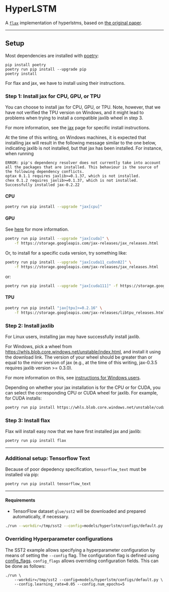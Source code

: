 # HyperLSTM

A [`flax`](https://github.com/google/flax) implementation of hyperlstms, based on [the original paper](https://arxiv.org/pdf/1609.09106.pdf).

---

## Setup

Most dependencies are installed with [poetry](https://python-poetry.org/):

```
pip install poetry
poetry run pip install --upgrade pip
poetry install
```

For flax and jax, we have to install using their instructions.

### Step 1: Install jax for CPU, GPU, or TPU

You can choose to install jax for CPU, GPU, or TPU. Note, however, that we have not verified the TPU version on Windows, and it might lead to problems when trying to install a compatible jaxlib wheel in step 3.

For more information, see the [jax](https://github.com/google/jax#installation) page for specific install instructions.

At the time of this writing, on Windows machines, it is expected that installing jax will result in the following message similar to the one below, indicating jaxlib is not installed, but that jax has been installed. For instance, when running

```
ERROR: pip's dependency resolver does not currently take into account all the packages that are installed. This behaviour is the source of the following dependency conflicts.
optax 0.1.1 requires jaxlib>=0.1.37, which is not installed.
chex 0.1.2 requires jaxlib>=0.1.37, which is not installed.
Successfully installed jax-0.2.22
```

#### CPU

```bash
poetry run pip install --upgrade "jax[cpu]"
```

#### GPU

See [here](https://github.com/google/jax/blob/jax-v0.2.22/README.md#pip-installation-gpu-cuda) for more information.

```bash
poetry run pip install --upgrade "jax[cuda]" \
    -f https://storage.googleapis.com/jax-releases/jax_releases.html
```

Or, to install for a specific cuda version, try something like:

```bash
poetry run pip install --upgrade "jax[cuda11_cudnn82]" \
    -f https://storage.googleapis.com/jax-releases/jax_releases.html
```

or:

```bash
poetry run pip install --upgrade "jax[cuda111]" -f https://storage.googleapis.com/jax-releases/jax_releases.html
```

#### TPU

```bash
poetry run pip install "jax[tpu]>=0.2.16" \
    -f https://storage.googleapis.com/jax-releases/libtpu_releases.html"
```

### Step 2: Install jaxlib

For Linux users, installing jax may have successfully install jaxlib.

For Windows, pick a wheel from https://whls.blob.core.windows.net/unstable/index.html, and install it using the download link. The version of your wheel should be greater than or equal to the minor version of jax (e.g., at the time of this writing, jax-0.3.5 requires jaxlib version >= 0.3.0).

For more information on this, see [instructions for Windows users](https://github.com/cloudhan/jax-windows-builder).

Depending on whether your jax installation is for the CPU or for CUDA, you can select the corresponding CPU or CUDA wheel for jaxlib. For example, for CUDA installs:

```bash
poetry run pip install https://whls.blob.core.windows.net/unstable/cuda111/jaxlib-0.3.5+cuda11.cudnn82-cp39-none-win_amd64.whl
```

### Step 3: Install flax

Flax will install easy now that we have first installed jax and jaxlib:

```bash
poetry run pip install flax
```

---

### Additional setup: Tensorflow Text

Because of poor depedency specification, `tensorflow_text` must be installed via pip:
```bash
poetry run pip install tensorflow_text
```

---

#### Requirements

- TensorFlow dataset `glue/sst2` will be downloaded and prepared automatically, if necessary.

```bash
./run --workdir=/tmp/sst2 --config=models/hyperlstm/configs/default.py
```

### Overriding Hyperparameter configurations

The SST2 example allows specifying a hyperparameter configuration by means of
setting the `--config` flag. The configuration flag is defined using
[config_flags](https://github.com/google/ml_collections/tree/master#config-flags).
`config_flags` allows overriding configuration fields. This can be done as
follows:

```shell
./run \
    --workdir=/tmp/sst2 --config=models/hyperlstm/configs/default.py \
    --config.learning_rate=0.05 --config.num_epochs=5
```
